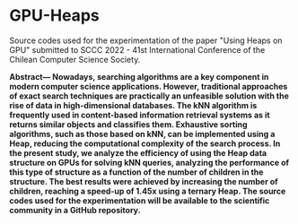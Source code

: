 # GPU-Heaps
Source codes used for the experimentation of the paper "Using Heaps on GPU" submitted to SCCC 2022 - 41st International Conference of the Chilean Computer Science Society.

__Abstract— Nowadays, searching algorithms are a key component in modern computer science applications. However, traditional approaches of exact search techniques are practically an unfeasible solution with the rise of data in high-dimensional databases. The kNN algorithm is frequently used in content-based information retrieval systems as it returns similar objects and classifies them. Exhaustive sorting algorithms, such as those based on kNN, can be implemented using a Heap, reducing the computational complexity of the search process. In the present study, we analyze the efficiency of using the Heap data structure on GPUs for solving kNN queries, analyzing the performance of this type of structure as a function of the number of children in the structure. The best results were achieved by increasing the number of children, reaching a speed-up of 1.45x using a ternary Heap. The source codes used for the experimentation will be available to the scientific community in a GitHub repository.__
